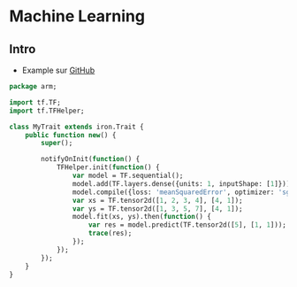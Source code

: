 # Machine Learning


## Intro

- Example sur [GitHub](https://github.com/armory3d/tensorflow_example)

```haxe
package arm;

import tf.TF;
import tf.TFHelper;

class MyTrait extends iron.Trait {
	public function new() {
		super();

		notifyOnInit(function() {
			TFHelper.init(function() {
				var model = TF.sequential();
				model.add(TF.layers.dense({units: 1, inputShape: [1]}));
				model.compile({loss: 'meanSquaredError', optimizer: 'sgd'});
				var xs = TF.tensor2d([1, 2, 3, 4], [4, 1]);
				var ys = TF.tensor2d([1, 3, 5, 7], [4, 1]);
				model.fit(xs, ys).then(function() {
					var res = model.predict(TF.tensor2d([5], [1, 1]));
					trace(res);
				});
			});
		});
	}
}
```
